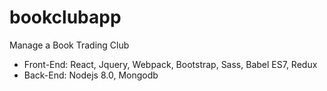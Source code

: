 # bookclubapp
Manage a Book Trading Club
- Front-End: React, Jquery, Webpack, Bootstrap, Sass, Babel ES7, Redux
- Back-End: Nodejs 8.0, Mongodb
